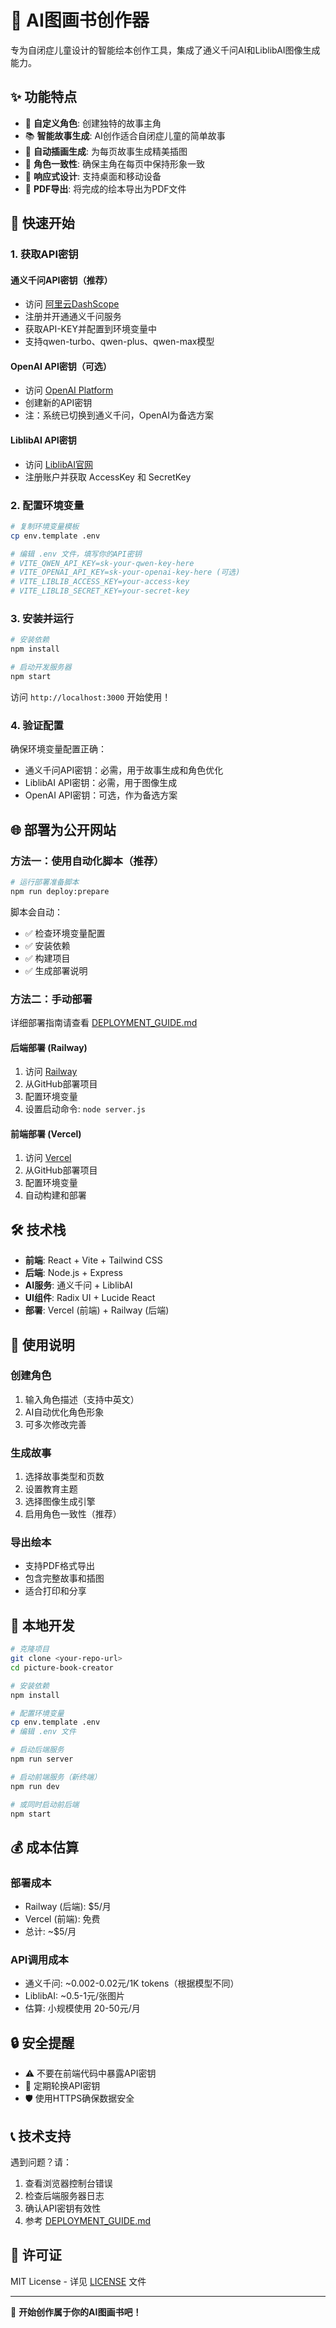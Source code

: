 # 🎨 AI图画书创作器

专为自闭症儿童设计的智能绘本创作工具，集成了通义千问AI和LiblibAI图像生成能力。

## ✨ 功能特点

- 🧒 **自定义角色**: 创建独特的故事主角
- 📚 **智能故事生成**: AI创作适合自闭症儿童的简单故事
- 🎨 **自动插画生成**: 为每页故事生成精美插图
- 🔄 **角色一致性**: 确保主角在每页中保持形象一致
- 📱 **响应式设计**: 支持桌面和移动设备
- 📄 **PDF导出**: 将完成的绘本导出为PDF文件

## 🚀 快速开始

### 1. 获取API密钥

#### 通义千问API密钥（推荐）
- 访问 [阿里云DashScope](https://dashscope.aliyun.com/)
- 注册并开通通义千问服务
- 获取API-KEY并配置到环境变量中
- 支持qwen-turbo、qwen-plus、qwen-max模型

#### OpenAI API密钥（可选）
- 访问 [OpenAI Platform](https://platform.openai.com/api-keys)  
- 创建新的API密钥
- 注：系统已切换到通义千问，OpenAI为备选方案

#### LiblibAI API密钥
- 访问 [LiblibAI官网](https://www.liblibai.com/)
- 注册账户并获取 AccessKey 和 SecretKey

### 2. 配置环境变量

```bash
# 复制环境变量模板
cp env.template .env

# 编辑 .env 文件，填写你的API密钥
# VITE_QWEN_API_KEY=sk-your-qwen-key-here
# VITE_OPENAI_API_KEY=sk-your-openai-key-here (可选)
# VITE_LIBLIB_ACCESS_KEY=your-access-key
# VITE_LIBLIB_SECRET_KEY=your-secret-key
```

### 3. 安装并运行

```bash
# 安装依赖
npm install

# 启动开发服务器
npm start
```

访问 `http://localhost:3000` 开始使用！

### 4. 验证配置

确保环境变量配置正确：
- 通义千问API密钥：必需，用于故事生成和角色优化
- LiblibAI API密钥：必需，用于图像生成
- OpenAI API密钥：可选，作为备选方案

## 🌐 部署为公开网站

### 方法一：使用自动化脚本（推荐）

```bash
# 运行部署准备脚本
npm run deploy:prepare
```

脚本会自动：
- ✅ 检查环境变量配置
- ✅ 安装依赖
- ✅ 构建项目
- ✅ 生成部署说明

### 方法二：手动部署

详细部署指南请查看 [DEPLOYMENT_GUIDE.md](./DEPLOYMENT_GUIDE.md)

#### 后端部署 (Railway)
1. 访问 [Railway](https://railway.app/)
2. 从GitHub部署项目
3. 配置环境变量
4. 设置启动命令: `node server.js`

#### 前端部署 (Vercel)
1. 访问 [Vercel](https://vercel.com/)
2. 从GitHub部署项目
3. 配置环境变量
4. 自动构建和部署

## 🛠️ 技术栈

- **前端**: React + Vite + Tailwind CSS
- **后端**: Node.js + Express
- **AI服务**: 通义千问 + LiblibAI
- **UI组件**: Radix UI + Lucide React
- **部署**: Vercel (前端) + Railway (后端)

## 📖 使用说明

### 创建角色
1. 输入角色描述（支持中英文）
2. AI自动优化角色形象
3. 可多次修改完善

### 生成故事
1. 选择故事类型和页数
2. 设置教育主题
3. 选择图像生成引擎
4. 启用角色一致性（推荐）

### 导出绘本
- 支持PDF格式导出
- 包含完整故事和插图
- 适合打印和分享

## 🔧 本地开发

```bash
# 克隆项目
git clone <your-repo-url>
cd picture-book-creator

# 安装依赖
npm install

# 配置环境变量
cp env.template .env
# 编辑 .env 文件

# 启动后端服务
npm run server

# 启动前端服务（新终端）
npm run dev

# 或同时启动前后端
npm start
```

## 💰 成本估算

### 部署成本
- Railway (后端): $5/月
- Vercel (前端): 免费
- 总计: ~$5/月

### API调用成本
- 通义千问: ~0.002-0.02元/1K tokens（根据模型不同）
- LiblibAI: ~0.5-1元/张图片
- 估算: 小规模使用 20-50元/月

## 🔒 安全提醒

- ⚠️ 不要在前端代码中暴露API密钥
- 🔑 定期轮换API密钥
- 🛡️ 使用HTTPS确保数据安全

## 📞 技术支持

遇到问题？请：
1. 查看浏览器控制台错误
2. 检查后端服务器日志
3. 确认API密钥有效性
4. 参考 [DEPLOYMENT_GUIDE.md](./DEPLOYMENT_GUIDE.md)

## 📝 许可证

MIT License - 详见 [LICENSE](./LICENSE) 文件

---

🎉 **开始创作属于你的AI图画书吧！** 